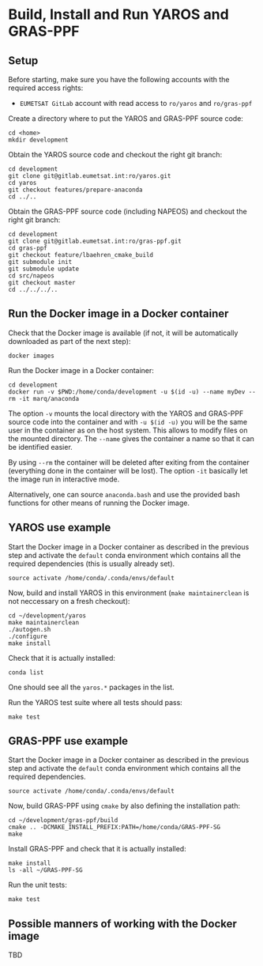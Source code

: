 Build, Install and Run YAROS and GRAS-PPF
=========================================

Setup
-----

Before starting, make sure you have the following accounts
with the required access rights:

 - `EUMETSAT GitLab` account with read access to `ro/yaros` and `ro/gras-ppf`


Create a directory where to put the YAROS and GRAS-PPF source code:
~~~~
cd <home>
mkdir development
~~~~

Obtain the YAROS source code and checkout the right git branch:
~~~~
cd development
git clone git@gitlab.eumetsat.int:ro/yaros.git
cd yaros
git checkout features/prepare-anaconda
cd ../..
~~~~

Obtain the GRAS-PPF source code (including NAPEOS) and checkout
the right git branch:
~~~~
cd development
git clone git@gitlab.eumetsat.int:ro/gras-ppf.git
cd gras-ppf
git checkout feature/lbaehren_cmake_build
git submodule init
git submodule update
cd src/napeos
git checkout master
cd ../../../..
~~~~


Run the Docker image in a Docker container
------------------------------------------

Check that the Docker image is available (if not, it will be
automatically downloaded as part of the next step):
~~~~
docker images
~~~~

Run the Docker image in a Docker container:
~~~~
cd development
docker run -v $PWD:/home/conda/development -u $(id -u) --name myDev --rm -it marq/anaconda
~~~~
The option `-v` mounts the local directory with the YAROS and GRAS-PPF
source code into the container and with `-u $(id -u)` you will be the
same user in the container as on the host system. This allows to modify
files on the mounted directory. The `--name` gives the container a name
so that it can be identified easier.

By using `--rm` the container will be deleted after exiting from the
container (everything done in the container will be lost). The option
`-it` basically let the image run in interactive mode.

Alternatively, one can source `anaconda.bash` and use the provided
bash functions for other means of running the Docker image.


YAROS use example
-----------------

Start the Docker image in a Docker container as described in the previous
step and activate the `default` conda environment which contains all the
required dependencies (this is usually already set).
~~~~
source activate /home/conda/.conda/envs/default
~~~~

Now, build and install YAROS in this environment (`make maintainerclean` is not
neccessary on a fresh checkout):
~~~~
cd ~/development/yaros
make maintainerclean
./autogen.sh
./configure
make install
~~~~

Check that it is actually installed:
~~~~
conda list
~~~~
One should see all the `yaros.*` packages in the list.


Run the YAROS test suite where all tests should pass:
~~~~
make test
~~~~


GRAS-PPF use example
--------------------

Start the Docker image in a Docker container as described in the previous
step and activate the `default` conda environment which contains all the
required dependencies.
~~~~
source activate /home/conda/.conda/envs/default
~~~~

Now, build GRAS-PPF using `cmake` by also defining the installation path:
~~~~
cd ~/development/gras-ppf/build
cmake .. -DCMAKE_INSTALL_PREFIX:PATH=/home/conda/GRAS-PPF-SG
make
~~~~

Install GRAS-PPF and check that it is actually installed:
~~~~
make install
ls -all ~/GRAS-PPF-SG
~~~~

Run the unit tests:
~~~~
make test
~~~~


Possible manners of working with the Docker image
-------------------------------------------------

TBD







